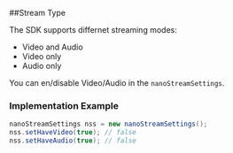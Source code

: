 ##Stream Type


The SDK supports differnet streaming modes:

-	Video and Audio
-	Video only
-	Audio only

You can en/disable Video/Audio in the `nanoStreamSettings`.

### Implementation Example

```java
nanoStreamSettings nss = new nanoStreamSettings();
nss.setHaveVideo(true); // false
nss.setHaveAudio(true); // false
```
